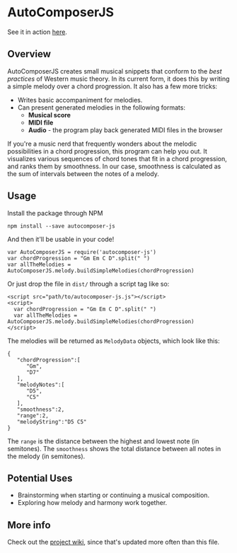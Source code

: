 # AutoComposerJS

See it in action [here](http://www.rj-salvador.com/apps/autocomposer).

## Overview
AutoComposerJS creates small musical snippets that conform to the _best practices_ of Western music theory. In its current form, it does this by writing a simple melody over a chord progression. It also has a few more tricks:

* Writes basic accompaniment for melodies.
* Can present generated melodies in the following formats:
    + **Musical score**
    + **MIDI file**
    + **Audio** - the program play back generated MIDI files in the browser

If you're a music nerd that frequently wonders about the melodic possibilities in a chord progression, this program can help you out.
It visualizes various sequences of chord tones that fit in a chord progression, and ranks them by smoothness.
In our case, smoothness is calculated as the sum of intervals between the notes of a melody.

## Usage
Install the package through NPM

`npm install --save autocomposer-js`

And then it'll be usable in your code!

```
var AutoComposerJS = require('autocomposer-js')
var chordProgression = "Gm Em C D".split(" ")
var allTheMelodies = AutoComposerJS.melody.buildSimpleMelodies(chordProgression)
```

Or just drop the file in `dist/` through a script tag like so:

```
<script src="path/to/autocomposer-js.js"></script>
<script>
  var chordProgression = "Gm Em C D".split(" ")
  var allTheMelodies = AutoComposerJS.melody.buildSimpleMelodies(chordProgression)
</script>
```

The melodies will be returned as `MelodyData` objects, which look like this:

```
{
   "chordProgression":[
      "Gm",
      "D7"
   ],
   "melodyNotes":[
      "D5",
      "C5"
   ],
   "smoothness":2,
   "range":2,
   "melodyString":"D5 C5"
}
```

The `range` is the distance between the highest and lowest note (in semitones). The `smoothness` shows the total distance between all notes in the melody (in semitones).

## Potential Uses
* Brainstorming when starting or continuing a musical composition.
* Exploring how melody and harmony work together.

## More info
Check out the [project wiki](https://github.com/rjsalvadorr/autocomposer-js/wiki), since that's updated more often than this file.
